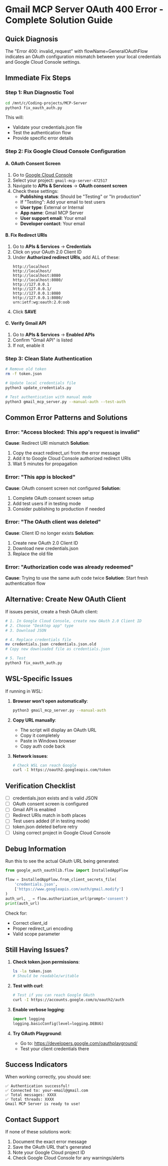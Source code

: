 # Gmail MCP Server OAuth 400 Error - Complete Solution Guide

## Quick Diagnosis

The "Error 400: invalid_request" with flowName=GeneralOAuthFlow indicates an OAuth configuration mismatch between your local credentials and Google Cloud Console settings.

## Immediate Fix Steps

### Step 1: Run Diagnostic Tool
```bash
cd /mnt/c/Coding-projects/MCP-Server
python3 fix_oauth_auth.py
```

This will:
- Validate your credentials.json file
- Test the authentication flow
- Provide specific error details

### Step 2: Fix Google Cloud Console Configuration

#### A. OAuth Consent Screen
1. Go to [Google Cloud Console](https://console.cloud.google.com/)
2. Select your project: `gmail-mcp-server-472517`
3. Navigate to **APIs & Services** → **OAuth consent screen**
4. Check these settings:
   - **Publishing status**: Should be "Testing" or "In production"
   - If "Testing": Add your email to test users
   - **User type**: External or Internal
   - **App name**: Gmail MCP Server
   - **User support email**: Your email
   - **Developer contact**: Your email

#### B. Fix Redirect URIs
1. Go to **APIs & Services** → **Credentials**
2. Click on your OAuth 2.0 Client ID
3. Under **Authorized redirect URIs**, add ALL of these:
   ```
   http://localhost
   http://localhost/
   http://localhost:8080
   http://localhost:8080/
   http://127.0.0.1
   http://127.0.0.1/
   http://127.0.0.1:8080
   http://127.0.0.1:8080/
   urn:ietf:wg:oauth:2.0:oob
   ```
4. Click **SAVE**

#### C. Verify Gmail API
1. Go to **APIs & Services** → **Enabled APIs**
2. Confirm "Gmail API" is listed
3. If not, enable it

### Step 3: Clean Slate Authentication

```bash
# Remove old token
rm -f token.json

# Update local credentials file
python3 update_credentials.py

# Test authentication with manual mode
python3 gmail_mcp_server.py --manual-auth --test-auth
```

## Common Error Patterns and Solutions

### Error: "Access blocked: This app's request is invalid"
**Cause**: Redirect URI mismatch
**Solution**:
1. Copy the exact redirect_uri from the error message
2. Add it to Google Cloud Console authorized redirect URIs
3. Wait 5 minutes for propagation

### Error: "This app is blocked"
**Cause**: OAuth consent screen not configured
**Solution**:
1. Complete OAuth consent screen setup
2. Add test users if in testing mode
3. Consider publishing to production if needed

### Error: "The OAuth client was deleted"
**Cause**: Client ID no longer exists
**Solution**:
1. Create new OAuth 2.0 Client ID
2. Download new credentials.json
3. Replace the old file

### Error: "Authorization code was already redeemed"
**Cause**: Trying to use the same auth code twice
**Solution**: Start fresh authentication flow

## Alternative: Create New OAuth Client

If issues persist, create a fresh OAuth client:

```bash
# 1. In Google Cloud Console, create new OAuth 2.0 Client ID
# 2. Choose "Desktop app" type
# 3. Download JSON

# 4. Replace credentials file
mv credentials.json credentials.json.old
# Copy new downloaded file as credentials.json

# 5. Test
python3 fix_oauth_auth.py
```

## WSL-Specific Issues

If running in WSL:

1. **Browser won't open automatically**:
   ```bash
   python3 gmail_mcp_server.py --manual-auth
   ```

2. **Copy URL manually**:
   - The script will display an OAuth URL
   - Copy it completely
   - Paste in Windows browser
   - Copy auth code back

3. **Network issues**:
   ```bash
   # Check WSL can reach Google
   curl -I https://oauth2.googleapis.com/token
   ```

## Verification Checklist

- [ ] credentials.json exists and is valid JSON
- [ ] OAuth consent screen is configured
- [ ] Gmail API is enabled
- [ ] Redirect URIs match in both places
- [ ] Test users added (if in testing mode)
- [ ] token.json deleted before retry
- [ ] Using correct project in Google Cloud Console

## Debug Information

Run this to see the actual OAuth URL being generated:

```python
from google_auth_oauthlib.flow import InstalledAppFlow

flow = InstalledAppFlow.from_client_secrets_file(
    'credentials.json',
    ['https://www.googleapis.com/auth/gmail.modify']
)
auth_url, _ = flow.authorization_url(prompt='consent')
print(auth_url)
```

Check for:
- Correct client_id
- Proper redirect_uri encoding
- Valid scope parameter

## Still Having Issues?

1. **Check token.json permissions**:
   ```bash
   ls -la token.json
   # Should be readable/writable
   ```

2. **Test with curl**:
   ```bash
   # Test if you can reach Google OAuth
   curl -I https://accounts.google.com/o/oauth2/auth
   ```

3. **Enable verbose logging**:
   ```python
   import logging
   logging.basicConfig(level=logging.DEBUG)
   ```

4. **Try OAuth Playground**:
   - Go to: https://developers.google.com/oauthplayground/
   - Test your client credentials there

## Success Indicators

When working correctly, you should see:
```
✅ Authentication successful!
✅ Connected to: your-email@gmail.com
✅ Total messages: XXXX
✅ Total threads: XXXX
Gmail MCP Server is ready to use!
```

## Contact Support

If none of these solutions work:
1. Document the exact error message
2. Save the OAuth URL that's generated
3. Note your Google Cloud project ID
4. Check Google Cloud Console for any warnings/alerts